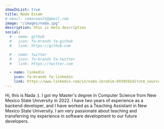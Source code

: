 ```yaml
---
showInList: true
title: Nada Essam
# email: samarwan21@gmail.com
image: "/images/nada.jpg"
description: this is meta description
social:
  # - name: github
  #   icon: fa-brands fa-github
  #   link: https://github.com

  # - name: twitter
  #   icon: fa-brands fa-twitter
  #   link: https://twitter.com

  - name: linkedin
    icon: fa-brands fa-linkedin
    link: https://www.linkedin.com/in/nada-ibrahim-893959142?utm_source=share&utm_campaign=share_via&utm_content=profile&utm_medium=android_app
---
```


Hi, this is Nada :). I got my Master's degree in Computer Science from New Mexico State University in 2022. I have two years of experience as a backend developer, and I have worked as a Teaching Assistant in New Mexico State University. I am very passionate about teaching and transferring my experience in software development to our future developers.
